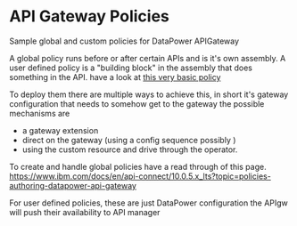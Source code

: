 # API Gateway Policies
Sample global and custom policies for DataPower APIGateway

A global policy runs before or after certain APIs and is it's own assembly.
A user defined policy is a "building block" in the assembly that does something in the API. have a look at [this very basic policy](./user-defined-policies/basic/README.md)

To deploy them there are multiple ways to achieve this, in short it's gateway configuration that needs to somehow get to the gateway the possible mechanisms are
- a gateway extension
- direct on the gateway (using a config sequence possibly )
- using the custom resource and drive through the operator.


To create and handle global policies have a read through of this page.
https://www.ibm.com/docs/en/api-connect/10.0.5.x_lts?topic=policies-authoring-datapower-api-gateway

For user defined policies, these are just DataPower configuration the APIgw will push their availability to API manager